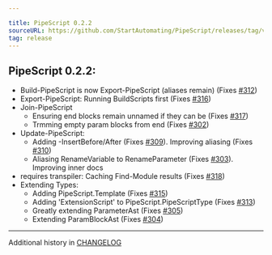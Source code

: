 ```yaml
---

title: PipeScript 0.2.2
sourceURL: https://github.com/StartAutomating/PipeScript/releases/tag/v0.2.2
tag: release
---
```

## PipeScript 0.2.2:

* Build-PipeScript is now Export-PipeScript (aliases remain) (Fixes [#312](https://github.com/StartAutomating/PipeScript/issues/312))
* Export-PipeScript: Running BuildScripts first (Fixes [#316](https://github.com/StartAutomating/PipeScript/issues/316))
* Join-PipeScript
  * Ensuring end blocks remain unnamed if they can be (Fixes [#317](https://github.com/StartAutomating/PipeScript/issues/317))
  * Trmming empty param blocks from end (Fixes [#302](https://github.com/StartAutomating/PipeScript/issues/302))
* Update-PipeScript:
  * Adding -InsertBefore/After (Fixes [#309](https://github.com/StartAutomating/PipeScript/issues/309)).  Improving aliasing (Fixes [#310](https://github.com/StartAutomating/PipeScript/issues/310))
  * Aliasing RenameVariable to RenameParameter (Fixes [#303](https://github.com/StartAutomating/PipeScript/issues/303)). Improving inner docs
* requires transpiler: Caching Find-Module results (Fixes [#318](https://github.com/StartAutomating/PipeScript/issues/318))
* Extending Types:
  * Adding PipeScript.Template (Fixes [#315](https://github.com/StartAutomating/PipeScript/issues/315))
  * Adding 'ExtensionScript' to PipeScript.PipeScriptType (Fixes [#313](https://github.com/StartAutomating/PipeScript/issues/313))
  * Greatly extending ParameterAst (Fixes [#305](https://github.com/StartAutomating/PipeScript/issues/305))
  * Extending ParamBlockAst (Fixes [#304](https://github.com/StartAutomating/PipeScript/issues/304))

---
            
Additional history in [CHANGELOG](https://pipescript.start-automating.com/CHANGELOG)
